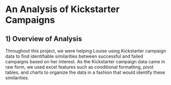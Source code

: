 # An Analysis of Kickstarter Campaigns
## 1) Overview of Analysis
Throughout this project, we were helping Louise using Kickstarter campaign data to find identifiable similarities between successful and failed campaigns based on her interest. As the Kickstarter campaign data came in raw form, we used excel features such as conditional formatting, pivot tables, and charts to organize the data in a fashion that would identify these similarities. 
